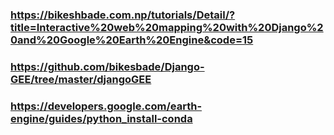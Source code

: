 ### https://bikeshbade.com.np/tutorials/Detail/?title=Interactive%20web%20mapping%20with%20Django%20and%20Google%20Earth%20Engine&code=15

### https://github.com/bikesbade/Django-GEE/tree/master/djangoGEE

### https://developers.google.com/earth-engine/guides/python_install-conda